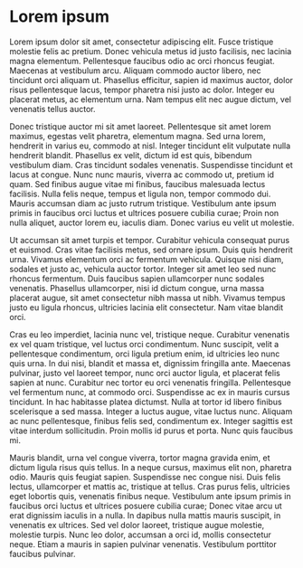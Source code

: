 # Lorem ipsum
Lorem ipsum dolor sit amet, consectetur adipiscing elit. Fusce tristique molestie felis ac pretium. Donec vehicula metus id justo facilisis, nec lacinia magna elementum. Pellentesque faucibus odio ac orci rhoncus feugiat. Maecenas at vestibulum arcu. Aliquam commodo auctor libero, nec tincidunt orci aliquam ut. Phasellus efficitur, sapien id maximus auctor, dolor risus pellentesque lacus, tempor pharetra nisi justo ac dolor. Integer eu placerat metus, ac elementum urna. Nam tempus elit nec augue dictum, vel venenatis tellus auctor.

Donec tristique auctor mi sit amet laoreet. Pellentesque sit amet lorem maximus, egestas velit pharetra, elementum magna. Sed urna lorem, hendrerit in varius eu, commodo at nisl. Integer tincidunt elit vulputate nulla hendrerit blandit. Phasellus ex velit, dictum id est quis, bibendum vestibulum diam. Cras tincidunt sodales venenatis. Suspendisse tincidunt et lacus at congue. Nunc nunc mauris, viverra ac commodo ut, pretium id quam. Sed finibus augue vitae mi finibus, faucibus malesuada lectus facilisis. Nulla felis neque, tempus et ligula non, tempor commodo dui. Mauris accumsan diam ac justo rutrum tristique. Vestibulum ante ipsum primis in faucibus orci luctus et ultrices posuere cubilia curae; Proin non nulla aliquet, auctor lorem eu, iaculis diam. Donec varius eu velit ut molestie.

Ut accumsan sit amet turpis et tempor. Curabitur vehicula consequat purus et euismod. Cras vitae facilisis metus, sed ornare ipsum. Duis quis hendrerit urna. Vivamus elementum orci ac fermentum vehicula. Quisque nisi diam, sodales et justo ac, vehicula auctor tortor. Integer sit amet leo sed nunc rhoncus fermentum. Duis faucibus sapien ullamcorper nunc sodales venenatis. Phasellus ullamcorper, nisi id dictum congue, urna massa placerat augue, sit amet consectetur nibh massa ut nibh. Vivamus tempus justo eu ligula rhoncus, ultricies lacinia elit consectetur. Nam vitae blandit orci.

Cras eu leo imperdiet, lacinia nunc vel, tristique neque. Curabitur venenatis ex vel quam tristique, vel luctus orci condimentum. Nunc suscipit, velit a pellentesque condimentum, orci ligula pretium enim, id ultricies leo nunc quis urna. In dui nisi, blandit et massa et, dignissim fringilla ante. Maecenas pulvinar, justo vel laoreet tempor, nunc orci auctor ligula, et placerat felis sapien at nunc. Curabitur nec tortor eu orci venenatis fringilla. Pellentesque vel fermentum nunc, at commodo orci. Suspendisse ac ex in mauris cursus tincidunt. In hac habitasse platea dictumst. Nulla at tortor id libero finibus scelerisque a sed massa. Integer a luctus augue, vitae luctus nunc. Aliquam ac nunc pellentesque, finibus felis sed, condimentum ex. Integer sagittis est vitae interdum sollicitudin. Proin mollis id purus et porta. Nunc quis faucibus mi.

Mauris blandit, urna vel congue viverra, tortor magna gravida enim, et dictum ligula risus quis tellus. In a neque cursus, maximus elit non, pharetra odio. Mauris quis feugiat sapien. Suspendisse nec congue nisi. Duis felis lectus, ullamcorper et mattis ac, tristique at tellus. Cras purus felis, ultricies eget lobortis quis, venenatis finibus neque. Vestibulum ante ipsum primis in faucibus orci luctus et ultrices posuere cubilia curae; Donec vitae arcu ut erat dignissim iaculis in a nulla. In dapibus nulla mattis mauris suscipit, in venenatis ex ultrices. Sed vel dolor laoreet, tristique augue molestie, molestie turpis. Nunc leo dolor, accumsan a orci id, mollis consectetur neque. Etiam a mauris in sapien pulvinar venenatis. Vestibulum porttitor faucibus pulvinar.